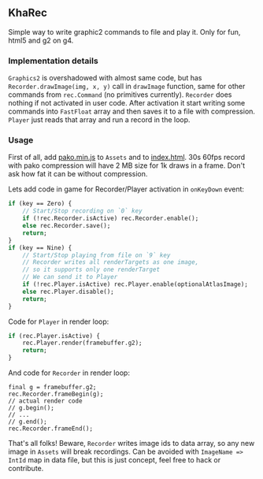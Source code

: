 ## KhaRec

Simple way to write graphic2 commands to file and play it.
Only for fun, html5 and g2 on g4.

### Implementation details

`Graphics2` is overshadowed with almost same code, but has `Recorder.drawImage(img, x, y)` call in `drawImage` function, same for other commands from `rec.Command` (no primitives currently). `Recorder` does nothing if not activated in user code. After activation it start writing some commands into `FastFloat` array and then saves it to a file with compression. `Player` just reads that array and run a record in the loop.

### Usage

First of all, add [pako.min.js](https://raw.githubusercontent.com/hamaluik/haxe-pako/master/libs/pako.min.js) to `Assets` and to [index.html](https://github.com/Kode/Kha/wiki/HTML5#custom-indexhtml-and-js-libraries). 30s 60fps record with pako compression will have 2 MB size for 1k draws in a frame. Don't ask how fat it can be without compression.

Lets add code in game for Recorder/Player activation in `onKeyDown` event:
```haxe
if (key == Zero) {
	// Start/Stop recording on `0` key
	if (!rec.Recorder.isActive) rec.Recorder.enable();
	else rec.Recorder.save();
	return;
}
if (key == Nine) {
	// Start/Stop playing from file on `9` key
	// Recorder writes all renderTargets as one image,
	// so it supports only one renderTarget
	// We can send it to Player
	if (!rec.Player.isActive) rec.Player.enable(optionalAtlasImage);
	else rec.Player.disable();
	return;
}
```
Code for `Player` in render loop:
```haxe
if (rec.Player.isActive) {
	rec.Player.render(framebuffer.g2);
	return;
}
```
And code for `Recorder` in render loop:
```
final g = framebuffer.g2;
rec.Recorder.frameBegin(g);
// actual render code
// g.begin();
// ...
// g.end();
rec.Recorder.frameEnd();
```
That's all folks! Beware, `Recorder` writes image ids to data array, so any new image in `Assets` will break recordings. Can be avoided with `ImageName => IntId` map in data file, but this is just concept, feel free to hack or contribute.
